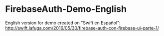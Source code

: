 # FirebaseAuth-Demo-English

English version for demo created on "Swift en Español": http://swift.lafuga.com/2016/05/30/firebase-auth-con-firebase-ui-parte-1/
